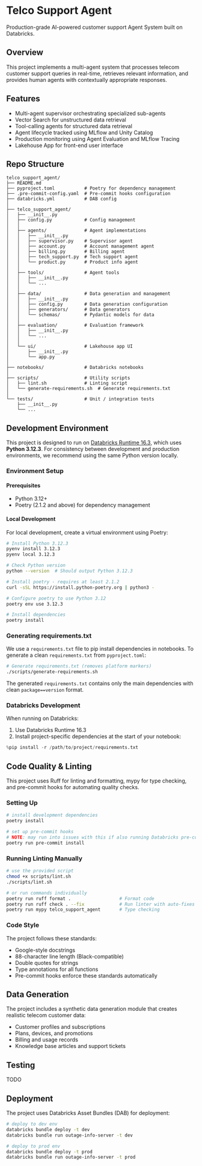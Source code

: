 # Telco Support Agent

Production-grade AI-powered customer support Agent System built on Databricks.

## Overview

This project implements a multi-agent system that processes telecom customer support queries in real-time, retrieves relevant information, and provides human agents with contextually appropriate responses.

## Features

- Multi-agent supervisor orchestrating specialized sub-agents
- Vector Search for unstructured data retrieval
- Tool-calling agents for structured data retrieval
- Agent lifecycle tracked using MLflow and Unity Catalog
- Production monitoring using Agent Evaluation and MLflow Tracing
- Lakehouse App for front-end user interface

## Repo Structure

```
telco_support_agent/
├── README.md
├── pyproject.toml           # Poetry for dependency management 
├── .pre-commit-config.yaml  # Pre-commit hooks configuration
├── databricks.yml           # DAB config
│
├── telco_support_agent/    
│   ├── __init__.py
│   ├── config.py            # Config management
│   │
│   ├── agents/              # Agent implementations
│   │   ├── __init__.py
│   │   ├── supervisor.py    # Supervisor agent
│   │   ├── account.py       # Account management agent
│   │   ├── billing.py       # Billing agent
│   │   ├── tech_support.py  # Tech support agent
│   │   └── product.py       # Product info agent
│   │
│   ├── tools/               # Agent tools
│   │   ├── __init__.py
│   │   └── ...
│   │
│   ├── data/                # Data generation and management
│   │   ├── __init__.py
│   │   ├── config.py        # Data generation configuration
│   │   ├── generators/      # Data generators
│   │   └── schemas/         # Pydantic models for data
│   │
│   ├── evaluation/          # Evaluation framework
│   │   ├── __init__.py
│   │   └── ...
│   │
│   └── ui/                  # Lakehouse app UI
│       ├── __init__.py
│       └── app.py
│
├── notebooks/               # Databricks notebooks
│
├── scripts/                 # Utility scripts
│   ├── lint.sh              # Linting script
│   └── generate-requirements.sh  # Generate requirements.txt
│
└── tests/                   # Unit / integration tests
    ├── __init__.py
    └── ...
```

## Development Environment

This project is designed to run on [Databricks Runtime 16.3](https://docs.databricks.com/aws/en/release-notes/runtime/16.3), which uses **Python 3.12.3**. For consistency between development and production environments, we recommend using the same Python version locally.

### Environment Setup

#### Prerequisites
- Python 3.12+
- Poetry (2.1.2 and above) for dependency management

#### Local Development

For local development, create a virtual environment using Poetry:

```bash
# Install Python 3.12.3
pyenv install 3.12.3
pyenv local 3.12.3

# Check Python version
python --version  # Should output Python 3.12.3

# Install poetry - requires at least 2.1.2
curl -sSL https://install.python-poetry.org | python3 -

# Configure poetry to use Python 3.12
poetry env use 3.12.3

# Install dependencies
poetry install
```

### Generating requirements.txt

We use a `requirements.txt` file to pip install dependencies in notebooks. To generate a clean `requirements.txt` from `pyproject.toml`:

```bash
# Generate requirements.txt (removes platform markers)
./scripts/generate-requirements.sh
```

The generated `requirements.txt` contains only the main dependencies with clean `package==version` format.

### Databricks Development

When running on Databricks:

1. Use Databricks Runtime 16.3
2. Install project-specific dependencies at the start of your notebook:

```python
%pip install -r /path/to/project/requirements.txt
```

## Code Quality & Linting

This project uses Ruff for linting and formatting, mypy for type checking, and pre-commit hooks for automating quality checks.

### Setting Up

```bash
# install development dependencies
poetry install

# set up pre-commit hooks
# NOTE: may run into issues with this if also running Databricks pre-commit git hooks
poetry run pre-commit install
```

### Running Linting Manually

```bash
# use the provided script
chmod +x scripts/lint.sh
./scripts/lint.sh

# or run commands individually
poetry run ruff format .                  # Format code
poetry run ruff check . --fix             # Run linter with auto-fixes
poetry run mypy telco_support_agent       # Type checking
```

### Code Style

The project follows these standards:
- Google-style docstrings
- 88-character line length (Black-compatible)
- Double quotes for strings
- Type annotations for all functions
- Pre-commit hooks enforce these standards automatically

## Data Generation

The project includes a synthetic data generation module that creates realistic telecom customer data:

- Customer profiles and subscriptions
- Plans, devices, and promotions
- Billing and usage records
- Knowledge base articles and support tickets

## Testing

TODO

## Deployment

The project uses Databricks Asset Bundles (DAB) for deployment:

```bash
# deploy to dev env
databricks bundle deploy -t dev
databricks bundle run outage-info-server -t dev

# deploy to prod env
databricks bundle deploy -t prod
databricks bundle run outage-info-server -t prod
```
